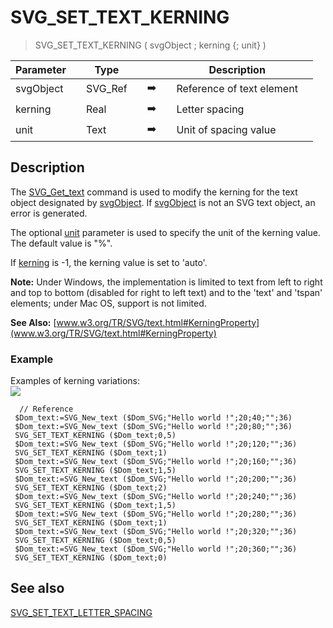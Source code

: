<!-- SVG_SET_TEXT_KERNING ( svgObject ; kerning ; unitIdentifier )
 -> svgObject (Text)
 -> kerning (Real)
 -> unitIdentifier (Text)-->
# SVG_SET_TEXT_KERNING

> SVG_SET_TEXT_KERNING ( svgObject ; kerning {; unit} )

| Parameter |     | Type |     |     |     | Description |     |
| --- | --- | --- | --- | --- | --- | --- | --- |
| svgObject |     | SVG_Ref |     | ➡️ |     | Reference of text element |     |
| kerning |     | Real |     | ➡️ |     | Letter spacing |     |
| unit |     | Text |     | ➡️ |     | Unit of spacing value |     |

## Description

The [SVG_Get_text](SVG_Get_text.md)  command is used to modify the kerning for the text object designated by [svgObject](# "Reference of text element"). If [svgObject](# "Reference of text element") is not an SVG text object, an error is generated.

The optional [unit](# "Unit of spacing value") parameter is used to specify the unit of the kerning value. The default value is "%".

If [kerning](# "Letter spacing") is -1, the kerning value is set to 'auto'.

**Note:** Under Windows, the implementation is limited to text from left to right and top to bottom (disabled for right to left text) and to the 'text' and 'tspan' elements; under Mac OS, support is not limited.

**See Also:** [www.w3.org/TR/SVG/text.html#KerningProperty](www.w3.org/TR/SVG/text.html#KerningProperty)

### Example  

Examples of kerning variations:  
![](https://doc.4d.com/4Dv19/picture/359232/pict359232.en.png)

```4d
  // Reference  
 $Dom_text:=SVG_New_text ($Dom_SVG;"Hello world !";20;40;"";36)  
 $Dom_text:=SVG_New_text ($Dom_SVG;"Hello world !";20;80;"";36)  
 SVG_SET_TEXT_KERNING ($Dom_text;0,5)  
 $Dom_text:=SVG_New_text ($Dom_SVG;"Hello world !";20;120;"";36)  
 SVG_SET_TEXT_KERNING ($Dom_text;1)  
 $Dom_text:=SVG_New_text ($Dom_SVG;"Hello world !";20;160;"";36)  
 SVG_SET_TEXT_KERNING ($Dom_text;1,5)  
 $Dom_text:=SVG_New_text ($Dom_SVG;"Hello world !";20;200;"";36)  
 SVG_SET_TEXT_KERNING ($Dom_text;2)  
 $Dom_text:=SVG_New_text ($Dom_SVG;"Hello world !";20;240;"";36)  
 SVG_SET_TEXT_KERNING ($Dom_text;1,5)  
 $Dom_text:=SVG_New_text ($Dom_SVG;"Hello world !";20;280;"";36)  
 SVG_SET_TEXT_KERNING ($Dom_text;1)  
 $Dom_text:=SVG_New_text ($Dom_SVG;"Hello world !";20;320;"";36)  
 SVG_SET_TEXT_KERNING ($Dom_text;0,5)  
 $Dom_text:=SVG_New_text ($Dom_SVG;"Hello world !";20;360;"";36)  
 SVG_SET_TEXT_KERNING ($Dom_text;0)
```

## See also

[SVG_SET_TEXT_LETTER_SPACING](SVG_SET_TEXT_LETTER_SPACING.md)
